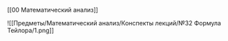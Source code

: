 [[00 Математический анализ]]

![[Предметы/Математический анализ/Конспекты лекций/№32 Формула Тейлора/1.png]]
